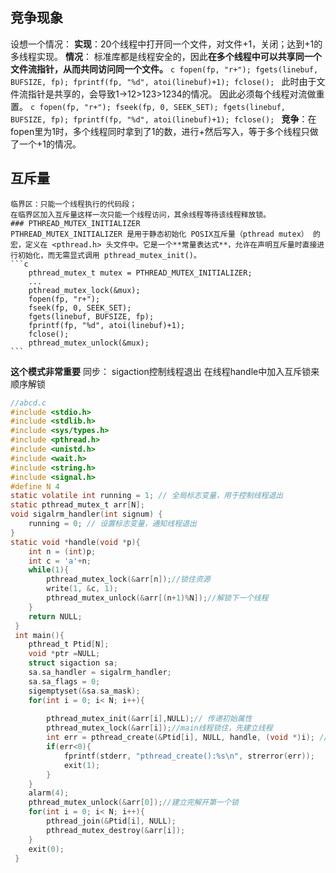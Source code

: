 ## 竞争现象
设想一个情况：
    **实现**：20个线程中打开同一个文件，对文件+1，关闭；达到+1的多线程实现。
    **情况**：
    标准库都是线程安全的，因此**在多个线程中可以共享同一个文件流指针，从而共同访问同一个文件。**
    ```c
        fopen(fp, "r+");
        fgets(linebuf, BUFSIZE, fp);
        fprintf(fp, "%d", atoi(linebuf)+1);
        fclose();
    ```
    此时由于文件流指针是共享的，会导致1->12>123>1234的情况。
    因此必须每个线程对流做重置。
    ```c
        fopen(fp, "r+");
        fseek(fp, 0, SEEK_SET);
        fgets(linebuf, BUFSIZE, fp);
        fprintf(fp, "%d", atoi(linebuf)+1);
        fclose();
    ```
    **竞争**：在fopen里为1时，多个线程同时拿到了1的数，进行+然后写入，等于多个线程只做了一个+1的情况。

## 互斥量
    临界区：只能一个线程执行的代码段；
    在临界区加入互斥量这样一次只能一个线程访问，其余线程等待该线程释放锁。
    ### PTHREAD_MUTEX_INITIALIZER
    PTHREAD_MUTEX_INITIALIZER 是用于静态初始化 POSIX互斥量（pthread mutex） 的宏，定义在 <pthread.h> 头文件中。它是一个**常量表达式**，允许在声明互斥量时直接进行初始化，而无需显式调用 pthread_mutex_init()。
    ```c
        pthread_mutex_t mutex = PTHREAD_MUTEX_INITIALIZER;
        ...
        pthread_mutex_lock(&mux);
        fopen(fp, "r+");
        fseek(fp, 0, SEEK_SET);
        fgets(linebuf, BUFSIZE, fp);
        fprintf(fp, "%d", atoi(linebuf)+1);
        fclose();
        pthread_mutex_unlock(&mux);
    ```
**这个模式非常重要**
同步：
sigaction控制线程退出
在线程handle中加入互斥锁来顺序解锁
```c
//abcd.c
#include <stdio.h>
#include <stdlib.h>
#include <sys/types.h>
#include <pthread.h>
#include <unistd.h>
#include <wait.h>
#include <string.h>
#include <signal.h>
#define N 4
static volatile int running = 1; // 全局标志变量，用于控制线程退出
static pthread_mutex_t arr[N];
void sigalrm_handler(int signum) {
    running = 0; // 设置标志变量，通知线程退出
}
static void *handle(void *p){
    int n = (int)p;
    int c = 'a'+n;
    while(1){
        pthread_mutex_lock(&arr[n]);//锁住资源
        write(1, &c, 1);
        pthread_mutex_unlock(&arr[(n+1)%N]);//解锁下一个线程
    }
    return NULL;
 }
 int main(){
    pthread_t Ptid[N];
    void *ptr =NULL;
    struct sigaction sa;
    sa.sa_handler = sigalrm_handler;
    sa.sa_flags = 0;
    sigemptyset(&sa.sa_mask);
    for(int i = 0; i< N; i++){
        
        pthread_mutex_init(&arr[i],NULL);// 传递初始属性
        pthread_mutex_lock(&arr[i]);//main线程锁住，先建立线程
        int err = pthread_create(&Ptid[i], NULL, handle, (void *)i); //void *接受一切指针
        if(err<0){
            fprintf(stderr, "pthread_create():%s\n", strerror(err));
            exit(1);
        }
    }
    alarm(4);
    pthread_mutex_unlock(&arr[0]);//建立完解开第一个锁
    for(int i = 0; i< N; i++){
        pthread_join(&Ptid[i], NULL);
        pthread_mutex_destroy(&arr[i]);
    }
    exit(0);
 }
```


